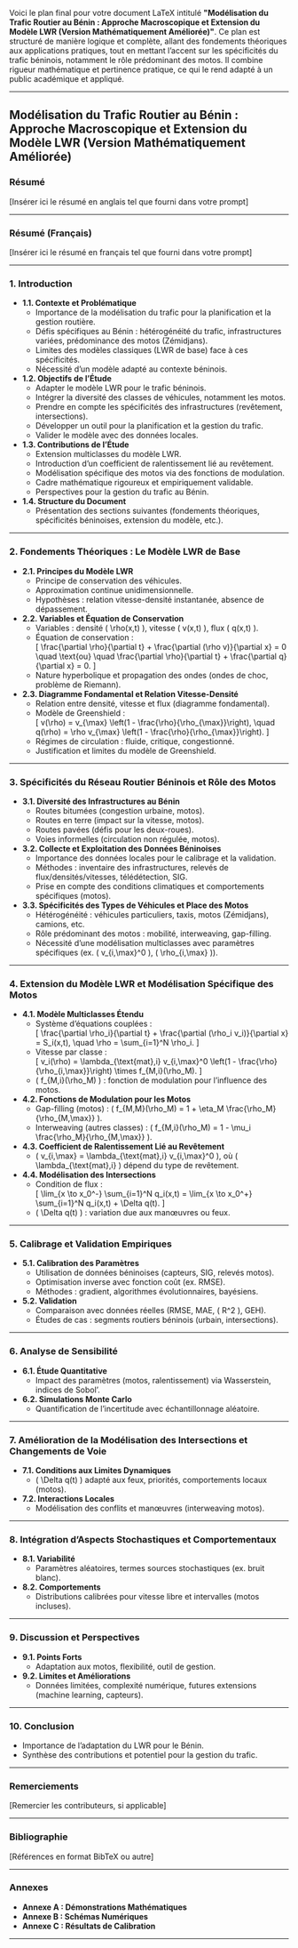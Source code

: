 Voici le plan final pour votre document LaTeX intitulé **"Modélisation du Trafic Routier au Bénin : Approche Macroscopique et Extension du Modèle LWR (Version Mathématiquement Améliorée)"**. Ce plan est structuré de manière logique et complète, allant des fondements théoriques aux applications pratiques, tout en mettant l’accent sur les spécificités du trafic béninois, notamment le rôle prédominant des motos. Il combine rigueur mathématique et pertinence pratique, ce qui le rend adapté à un public académique et appliqué.

---

## Modélisation du Trafic Routier au Bénin : Approche Macroscopique et Extension du Modèle LWR (Version Mathématiquement Améliorée)

### Résumé
[Insérer ici le résumé en anglais tel que fourni dans votre prompt]

---

### Résumé (Français)
[Insérer ici le résumé en français tel que fourni dans votre prompt]

---

### 1. Introduction
- **1.1. Contexte et Problématique**  
  - Importance de la modélisation du trafic pour la planification et la gestion routière.  
  - Défis spécifiques au Bénin : hétérogénéité du trafic, infrastructures variées, prédominance des motos (Zémidjans).  
  - Limites des modèles classiques (LWR de base) face à ces spécificités.  
  - Nécessité d’un modèle adapté au contexte béninois.  
- **1.2. Objectifs de l’Étude**  
  - Adapter le modèle LWR pour le trafic béninois.  
  - Intégrer la diversité des classes de véhicules, notamment les motos.  
  - Prendre en compte les spécificités des infrastructures (revêtement, intersections).  
  - Développer un outil pour la planification et la gestion du trafic.  
  - Valider le modèle avec des données locales.  
- **1.3. Contributions de l’Étude**  
  - Extension multiclasses du modèle LWR.  
  - Introduction d’un coefficient de ralentissement lié au revêtement.  
  - Modélisation spécifique des motos via des fonctions de modulation.  
  - Cadre mathématique rigoureux et empiriquement validable.  
  - Perspectives pour la gestion du trafic au Bénin.  
- **1.4. Structure du Document**  
  - Présentation des sections suivantes (fondements théoriques, spécificités béninoises, extension du modèle, etc.).

---

### 2. Fondements Théoriques : Le Modèle LWR de Base
- **2.1. Principes du Modèle LWR**  
  - Principe de conservation des véhicules.  
  - Approximation continue unidimensionnelle.  
  - Hypothèses : relation vitesse-densité instantanée, absence de dépassement.  
- **2.2. Variables et Équation de Conservation**  
  - Variables : densité \( \rho(x,t) \), vitesse \( v(x,t) \), flux \( q(x,t) \).  
  - Équation de conservation :  
    \[ \frac{\partial \rho}{\partial t} + \frac{\partial (\rho v)}{\partial x} = 0 \quad \text{ou} \quad \frac{\partial \rho}{\partial t} + \frac{\partial q}{\partial x} = 0. \]  
  - Nature hyperbolique et propagation des ondes (ondes de choc, problème de Riemann).  
- **2.3. Diagramme Fondamental et Relation Vitesse-Densité**  
  - Relation entre densité, vitesse et flux (diagramme fondamental).  
  - Modèle de Greenshield :  
    \[ v(\rho) = v_{\max} \left(1 - \frac{\rho}{\rho_{\max}}\right), \quad q(\rho) = \rho v_{\max} \left(1 - \frac{\rho}{\rho_{\max}}\right). \]  
  - Régimes de circulation : fluide, critique, congestionné.  
  - Justification et limites du modèle de Greenshield.

---

### 3. Spécificités du Réseau Routier Béninois et Rôle des Motos
- **3.1. Diversité des Infrastructures au Bénin**  
  - Routes bitumées (congestion urbaine, motos).  
  - Routes en terre (impact sur la vitesse, motos).  
  - Routes pavées (défis pour les deux-roues).  
  - Voies informelles (circulation non régulée, motos).  
- **3.2. Collecte et Exploitation des Données Béninoises**  
  - Importance des données locales pour le calibrage et la validation.  
  - Méthodes : inventaire des infrastructures, relevés de flux/densités/vitesses, télédétection, SIG.  
  - Prise en compte des conditions climatiques et comportements spécifiques (motos).  
- **3.3. Spécificités des Types de Véhicules et Place des Motos**  
  - Hétérogénéité : véhicules particuliers, taxis, motos (Zémidjans), camions, etc.  
  - Rôle prédominant des motos : mobilité, interweaving, gap-filling.  
  - Nécessité d’une modélisation multiclasses avec paramètres spécifiques (ex. \( v_{i,\max}^0 \), \( \rho_{i,\max} \)).

---

### 4. Extension du Modèle LWR et Modélisation Spécifique des Motos
- **4.1. Modèle Multiclasses Étendu**  
  - Système d’équations couplées :  
    \[ \frac{\partial \rho_i}{\partial t} + \frac{\partial (\rho_i v_i)}{\partial x} = S_i(x,t), \quad \rho = \sum_{i=1}^N \rho_i. \]  
  - Vitesse par classe :  
    \[ v_i(\rho) = \lambda_{\text{mat},i} v_{i,\max}^0 \left(1 - \frac{\rho}{\rho_{i,\max}}\right) \times f_{M,i}(\rho_M). \]  
  - \( f_{M,i}(\rho_M) \) : fonction de modulation pour l’influence des motos.  
- **4.2. Fonctions de Modulation pour les Motos**  
  - Gap-filling (motos) : \( f_{M,M}(\rho_M) = 1 + \eta_M \frac{\rho_M}{\rho_{M,\max}} \).  
  - Interweaving (autres classes) : \( f_{M,i}(\rho_M) = 1 - \mu_i \frac{\rho_M}{\rho_{M,\max}} \).  
- **4.3. Coefficient de Ralentissement Lié au Revêtement**  
  - \( v_{i,\max} = \lambda_{\text{mat},i} v_{i,\max}^0 \), où \( \lambda_{\text{mat},i} \) dépend du type de revêtement.  
- **4.4. Modélisation des Intersections**  
  - Condition de flux :  
    \[ \lim_{x \to x_0^-} \sum_{i=1}^N q_i(x,t) = \lim_{x \to x_0^+} \sum_{i=1}^N q_i(x,t) + \Delta q(t). \]  
  - \( \Delta q(t) \) : variation due aux manœuvres ou feux.

---

### 5. Calibrage et Validation Empiriques
- **5.1. Calibration des Paramètres**  
  - Utilisation de données béninoises (capteurs, SIG, relevés motos).  
  - Optimisation inverse avec fonction coût (ex. RMSE).  
  - Méthodes : gradient, algorithmes évolutionnaires, bayésiens.  
- **5.2. Validation**  
  - Comparaison avec données réelles (RMSE, MAE, \( R^2 \), GEH).  
  - Études de cas : segments routiers béninois (urbain, intersections).

---

### 6. Analyse de Sensibilité
- **6.1. Étude Quantitative**  
  - Impact des paramètres (motos, ralentissement) via Wasserstein, indices de Sobol’.  
- **6.2. Simulations Monte Carlo**  
  - Quantification de l’incertitude avec échantillonnage aléatoire.

---

### 7. Amélioration de la Modélisation des Intersections et Changements de Voie
- **7.1. Conditions aux Limites Dynamiques**  
  - \( \Delta q(t) \) adapté aux feux, priorités, comportements locaux (motos).  
- **7.2. Interactions Locales**  
  - Modélisation des conflits et manœuvres (interweaving motos).

---

### 8. Intégration d’Aspects Stochastiques et Comportementaux
- **8.1. Variabilité**  
  - Paramètres aléatoires, termes sources stochastiques (ex. bruit blanc).  
- **8.2. Comportements**  
  - Distributions calibrées pour vitesse libre et intervalles (motos incluses).

---

### 9. Discussion et Perspectives
- **9.1. Points Forts**  
  - Adaptation aux motos, flexibilité, outil de gestion.  
- **9.2. Limites et Améliorations**  
  - Données limitées, complexité numérique, futures extensions (machine learning, capteurs).

---

### 10. Conclusion
- Importance de l’adaptation du LWR pour le Bénin.  
- Synthèse des contributions et potentiel pour la gestion du trafic.

---

### Remerciements
[Remercier les contributeurs, si applicable]

---

### Bibliographie
[Références en format BibTeX ou autre]

---

### Annexes
- **Annexe A : Démonstrations Mathématiques**  
- **Annexe B : Schémas Numériques**  
- **Annexe C : Résultats de Calibration**

---

